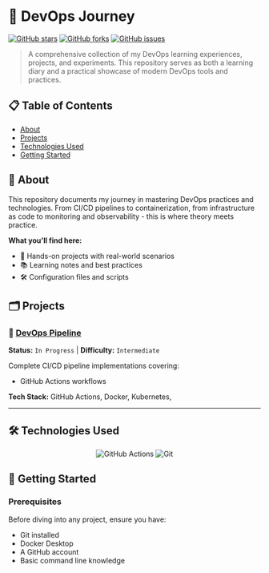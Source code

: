 # 🚀 DevOps Journey

[![GitHub stars](https://img.shields.io/github/stars/aswazone/devops-journey?style=for-the-badge)](https://github.com/aswazone/devops-journey/stargazers)
[![GitHub forks](https://img.shields.io/github/forks/aswazone/devops-journey?style=for-the-badge)](https://github.com/aswazone/devops-journey/network)
[![GitHub issues](https://img.shields.io/github/issues/aswazone/devops-journey?style=for-the-badge)](https://github.com/aswazone/devops-journey/issues)

> A comprehensive collection of my DevOps learning experiences, projects, and experiments. This repository serves as both a learning diary and a practical showcase of modern DevOps tools and practices.

## 📋 Table of Contents
- [About](#about)
- [Projects](#projects)
- [Technologies Used](#technologies-used)
- [Getting Started](#getting-started)

## 🎯 About

This repository documents my journey in mastering DevOps practices and technologies. From CI/CD pipelines to containerization, from infrastructure as code to monitoring and observability - this is where theory meets practice.

**What you'll find here:**
- 🔧 Hands-on projects with real-world scenarios
- 📚 Learning notes and best practices
- 🛠 Configuration files and scripts

## 🗂 Projects

### 🚀 [DevOps Pipeline](./devops-pipeline/)
**Status:** `In Progress` | **Difficulty:** `Intermediate`

Complete CI/CD pipeline implementations covering:
- GitHub Actions workflows
<!-- - Automated testing strategies
- Deployment automation
- Security scanning integration
- Multi-environment deployments -->

**Tech Stack:** GitHub Actions, Docker, Kubernetes,

---


## 🛠 Technologies Used

<div align="center">

<!-- ![Docker](https://img.shields.io/badge/docker-%230db7ed.svg?style=for-the-badge&logo=docker&logoColor=white) -->
<!-- ![Kubernetes](https://img.shields.io/badge/kubernetes-%23326ce5.svg?style=for-the-badge&logo=kubernetes&logoColor=white) -->
![GitHub Actions](https://img.shields.io/badge/github%20actions-%232671E5.svg?style=for-the-badge&logo=githubactions&logoColor=white)
![Git](https://img.shields.io/badge/git-%23F05033.svg?style=for-the-badge&logo=git&logoColor=white)
<!-- ![Terraform](https://img.shields.io/badge/terraform-%235835CC.svg?style=for-the-badge&logo=terraform&logoColor=white) -->
<!-- ![AWS](https://img.shields.io/badge/AWS-%23FF9900.svg?style=for-the-badge&logo=amazon-aws&logoColor=white) -->
<!-- ![Linux](https://img.shields.io/badge/Linux-FCC624?style=for-the-badge&logo=linux&logoColor=black) -->

</div>

## 🚀 Getting Started

### Prerequisites
Before diving into any project, ensure you have:
- Git installed
- Docker Desktop
- A GitHub account
- Basic command line knowledge

